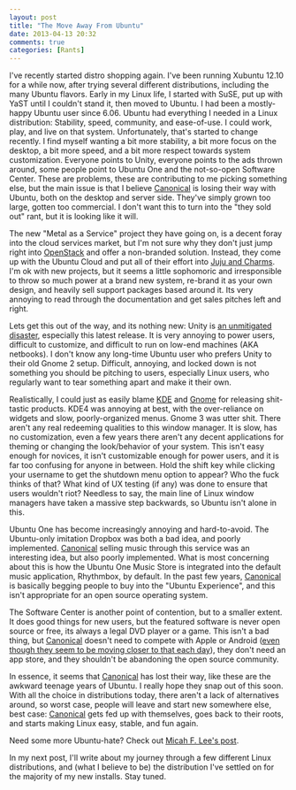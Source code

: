 ```yaml
---
layout: post
title: "The Move Away From Ubuntu"
date: 2013-04-13 20:32
comments: true
categories: [Rants]
---
```


I've recently started distro shopping again. I've been running Xubuntu 12.10 for a while now, after trying several different distributions, including the many Ubuntu flavors. Early in my Linux life, I started with SuSE, put up with YaST until I couldn't stand it, then moved to Ubuntu. I had been a mostly-happy Ubuntu user since 6.06. Ubuntu had everything I needed in a Linux distribution: Stability, speed, community, and ease-of-use. I could work, play, and live on that system. Unfortunately, that's started to change recently. I find myself wanting a bit more stability, a bit more focus on the desktop, a bit more speed, and a bit more respect towards system customization. Everyone points to Unity, everyone points to the ads thrown around, some people point to Ubuntu One and the not-so-open Software Center. These are problems, these are contributing to me picking something else, but the main issue is that I believe [Canonical](http://www.canonical.com/) is losing their way with Ubuntu, both on the desktop and server side. They've simply grown too large, gotten too commercial. I don't want this to turn into the "they sold out" rant, but it is looking like it will.

The new "Metal as a Service" project they have going on, is a decent foray into the cloud services market, but I'm not sure why they don't just jump right into [OpenStack](http://www.openstack.org/) and offer a non-branded solution. Instead, they come up with the Ubuntu Cloud and put all of their effort into [Juju and Charms](https://juju.ubuntu.com/). I'm ok with new projects, but it seems a little sophomoric and irresponsible to throw so much power at a brand new system, re-brand it as your own design, and heavily sell support packages based around it. Its very annoying to read through the documentation and get sales pitches left and right.

Lets get this out of the way, and its nothing new: Unity is [an unmitigated disaster](http://www.tomshardware.com/news/Windows-8-Release-Preview-Wall-Street-Journal-Metro-UI-John-Dvorak,15901.html), especially this latest release. It is very annoying to power users, difficult to customize, and difficult to run on low-end machines (AKA netbooks). I don't know any long-time Ubuntu user who prefers Unity to their old Gnome 2 setup. Difficult, annoying, and locked down is not something you should be pitching to users, especially Linux users, who regularly want to tear something apart and make it their own.

Realistically, I could just as easily blame [KDE](http://kde.org/) and [Gnome](http://www.gnome.org/) for releasing shit-tastic products. KDE4 was annoying at best, with the over-reliance on widgets and slow, poorly-organized menus. Gnome 3 was utter shit. There aren't any real redeeming qualities to this window manager. It is slow, has no customization, even a few years there aren't any decent applications for theming or changing the look/behavior of your system. This isn't easy enough for novices, it isn't customizable enough for power users, and it is far too confusing for anyone in between. Hold the shift key while clicking your username to get the shutdown menu option to appear? Who the fuck thinks of that? What kind of UX testing (if any) was done to ensure that users wouldn't riot? Needless to say, the main line of Linux window managers have taken a massive step backwards, so Ubuntu isn't alone in this.

Ubuntu One has become increasingly annoying and hard-to-avoid. The Ubuntu-only imitation Dropbox was both a bad idea, and poorly implemented. [Canonical](http://www.canonical.com/) selling music through this service was an interesting idea, but also poorly implemented. What is most concerning about this is how the Ubuntu One Music Store is integrated into the default music application, Rhythmbox, by default. In the past few years, [Canonical](http://www.canonical.com/) is basically begging people to buy into the "Ubuntu Experience", and this isn't appropriate for an open source operating system.

The Software Center is another point of contention, but to a smaller extent. It does good things for new users, but the featured software is never open source or free, its always a legal DVD player or a game. This isn't a bad thing, but [Canonical](http://www.canonical.com/) doesn't need to compete with Apple or Android ([even though they seem to be moving closer to that each day](http://www.ubuntu.com/devices/phone)), they don't need an app store, and they shouldn't be abandoning the open source community.

In essence, it seems that [Canonical](http://www.canonical.com/) has lost their way, like these are the awkward teenage years of Ubuntu. I really hope they snap out of this soon. With all the choice in distributions today, there aren't a lack of alternatives around, so worst case, people will leave and start new somewhere else, best case: [Canonical](http://www.canonical.com/) gets fed up with themselves, goes back to their roots, and starts making Linux easy, stable, and fun again.

Need some more Ubuntu-hate? Check out [Micah F. Lee's post](https://micahflee.com/2013/01/why-im-leaving-ubuntu-for-debian/).

In my next post, I'll write about my journey through a few different Linux distributions, and (what I believe to be) the distribution I've settled on for the majority of my new installs. Stay tuned.
